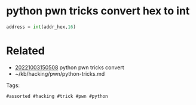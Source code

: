 # python pwn tricks convert hex to int
```python
address = int(addr_hex,16)
```

# Related

- [20221003150508](/zet/20221003150508/README.md) python pwn tricks convert
- ~/kb/hacking/pwn/python-tricks.md

Tags:

    #assorted #hacking #trick #pwn #python
